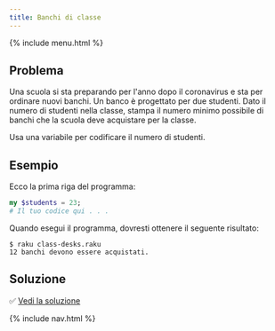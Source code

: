 ```yaml
---
title: Banchi di classe
---
```


{% include menu.html %}

## Problema

Una scuola si sta preparando per l'anno dopo il coronavirus e sta per ordinare nuovi banchi. Un banco è progettato per due studenti. Dato il numero di studenti nella classe, stampa il numero minimo possibile di banchi che la scuola deve acquistare per la classe.

Usa una variabile per codificare il numero di studenti.

## Esempio

Ecco la prima riga del programma:

```raku
my $students = 23;
# Il tuo codice qui . . .
```

Quando esegui il programma, dovresti ottenere il seguente risultato:

```console
$ raku class-desks.raku
12 banchi devono essere acquistati.
```

## Soluzione

✅ [Vedi la soluzione](solution)

{% include nav.html %}